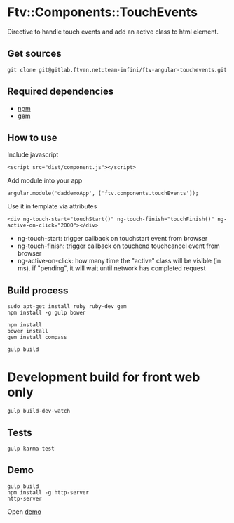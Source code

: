 # Ftv::Components::TouchEvents

Directive to handle touch events and add an active class to html element.

## Get sources

```
git clone git@gitlab.ftven.net:team-infini/ftv-angular-touchevents.git
```

## Required dependencies

- [npm](https://nodejs.org/)
- [gem](https://rubygems.org/)

## How to use

Include javascript

```
<script src="dist/component.js"></script>
```

Add module into your app

```
angular.module('daddemoApp', ['ftv.components.touchEvents']);
```

Use it in template via attributes

```
<div ng-touch-start="touchStart()" ng-touch-finish="touchFinish()" ng-active-on-click="2000"></div>
```

* ng-touch-start: trigger callback on touchstart event from browser
* ng-touch-finish: trigger callback on touchend touchcancel event from browser
* ng-active-on-click: how many time the "active" class will be visible (in ms). if "pending", it will wait until network has completed request

## Build process

```
sudo apt-get install ruby ruby-dev gem
npm install -g gulp bower

npm install
bower install
gem install compass

gulp build
```

# Development build for front web only

```
gulp build-dev-watch
```

## Tests

```
gulp karma-test
```

## Demo

```
gulp build
npm install -g http-server
http-server
```

Open [demo](http://127.0.0.1:8080/demo.html)
